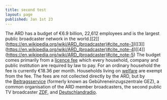 ```yaml
---
title: second test
layout: page
published: Jan 1st 23
---
```

The ARD has a budget of €6.9 billion, 22,612 employees and is the largest public broadcaster network in the world.[\[2]](https://en.wikipedia.org/wiki/ARD_(broadcaster)#cite_note-3)[\[3]](https://en.wikipedia.org/wiki/ARD_(broadcaster)#cite_note-4)[\[4]](https://en.wikipedia.org/wiki/ARD_(broadcaster)#cite_note-5) The budget comes primarily from a [licence fee](https://en.wikipedia.org/wiki/Licence_fee "Licence fee") which every household, company and public institution are required by law to pay. For an ordinary household the fee is currently €18.36 per month. Households living on [welfare](https://en.wikipedia.org/wiki/Welfare_in_Germany "Welfare in Germany") are exempt from the fee. The fees are not collected directly by the ARD, but by the [Beitragsservice](https://en.wikipedia.org/wiki/Beitragsservice_von_ARD,_ZDF_und_Deutschlandradio "Beitragsservice von ARD, ZDF und Deutschlandradio") (formerly known as Gebühreneinzugszentrale GEZ), a common organisation of the ARD member broadcasters, the second public TV broadcaster [ZDF](https://en.wikipedia.org/wiki/ZDF "ZDF"), and [Deutschlandradio](https://en.wikipedia.org/wiki/Deutschlandradio "Deutschlandradio").